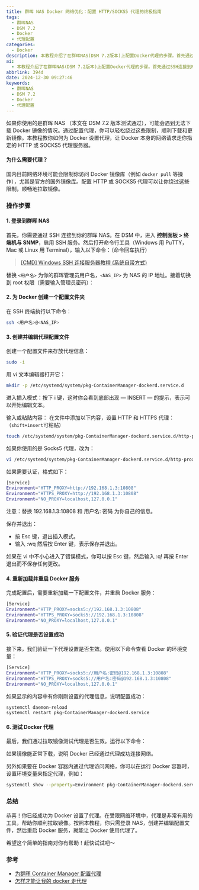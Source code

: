```yaml
---
title: 群晖 NAS Docker 网络优化：配置 HTTP/SOCKS5 代理的终极指南
tags:
  - 群晖NAS
  - DSM 7.2
  - Docker
  - 代理配置
categories:
  - Docker
description: 本教程介绍了在群晖NAS(DSM 7.2版本)上配置Docker代理的步骤。首先通过SSH连接到NAS，创建一个配置文件夹并编辑代理配置文件，设置HTTP或SOCKS5代理，然后重新加载重启Docker服务，最后验证代理是否设置成功并通过拉取镜像测试代理效果。在受限网络环境中，代理可以帮你顺利下载Docker镜像。
ai:
  - 本教程介绍了在群晖NAS(DSM 7.2版本)上配置Docker代理的步骤。首先通过SSH连接到NAS，创建一个配置文件夹并编辑代理配置文件，设置HTTP或SOCKS5代理，然后重新加载重启Docker服务，最后验证代理是否设置成功并通过拉取镜像测试代理效果。在受限网络环境中，代理可以帮你顺利下载Docker镜像。
abbrlink: 394d
date: 2024-12-30 09:27:46
keywords:
  - 群晖NAS
  - DSM 7.2
  - Docker
  - 代理配置
---
```


如果你使用的是群晖 NAS （本文在 DSM 7.2 版本测试通过），可能会遇到无法下载 Docker 镜像的情况。通过配置代理，你可以轻松绕过这些限制，顺利下载和更新镜像。本教程教你如何为 Docker 设置代理，让 Docker 本身的网络请求走你指定的 HTTP 或 SOCKS5 代理服务器。

#### 为什么需要代理？

国内目前网络环境可能会限制你访问 Docker 镜像库（例如 `docker pull` 等操作），尤其是官方的国外镜像库。配置 HTTP 或 SOCKS5 代理可以让你绕过这些限制，顺畅地拉取镜像。

### 操作步骤

#### 1. 登录到群晖 NAS

首先，你需要通过 SSH 连接到你的群晖 NAS。在 DSM 中，进入 **控制面板 > 终端机与 SNMP**，启用 SSH 服务。然后打开命令行工具（Windows 用 PuTTY，Mac 或 Linux 用 Terminal），输入以下命令：（命令回车执行）

> [[CMD] Windows SSH 连接服务器教程 (系统自带方式)](https://www.itblogcn.com/article/2266.html)

替换 `<用户名>` 为你的群晖管理员用户名，`<NAS_IP>` 为 NAS 的 IP 地址。接着切换到 root 权限（需要输入管理员密码）：

#### 2. 为 Docker 创建一个配置文件夹

在 SSH 终端执行以下命令：

```bash
ssh <用户名>@<NAS_IP>
```

#### 3. 创建并编辑代理配置文件

创建一个配置文件来存放代理信息：

```bash
sudo -i
```

用 vi 文本编辑器打开它：

```bash
mkdir -p /etc/systemd/system/pkg-ContainerManager-dockerd.service.d
```

进入插入模式：按下 i 键，这时你会看到底部出现 — INSERT — 的提示，表示可以开始编辑文本。

输入或粘贴内容： 在文件中添加以下内容，设置 HTTP 和 HTTPS 代理：（`shift+insert`可粘贴）

```bash
touch /etc/systemd/system/pkg-ContainerManager-dockerd.service.d/http-proxy.conf
```

如果你使用的是 Socks5 代理，改为：

```bash
vi /etc/systemd/system/pkg-ContainerManager-dockerd.service.d/http-proxy.conf
```

如果需要认证，格式如下：

```bash
[Service]
Environment="HTTP_PROXY=http://192.168.1.3:10808"
Environment="HTTPS_PROXY=http://192.168.1.3:10808"
Environment="NO_PROXY=localhost,127.0.0.1"
```

注意：替换 192.168.1.3:10808 和 用户名: 密码 为你自己的信息。

保存并退出：

- 按 Esc 键，退出插入模式。
- 输入 :wq 然后按 Enter 键，表示保存并退出。

如果在 vi 中不小心进入了错误模式，你可以按 Esc 键，然后输入 :q! 再按 Enter 退出而不保存任何更改。

#### 4. 重新加载并重启 Docker 服务

完成配置后，需要重新加载一下配置文件，并重启 Docker 服务：

```bash
[Service]
Environment="HTTP_PROXY=socks5://192.168.1.3:10808"
Environment="HTTPS_PROXY=socks5://192.168.1.3:10808"
Environment="NO_PROXY=localhost,127.0.0.1"
```

#### 5. 验证代理是否设置成功

接下来，我们验证一下代理设置是否生效。使用以下命令查看 Docker 的环境变量：

```bash
[Service]
Environment="HTTP_PROXY=socks5://用户名:密码@192.168.1.3:10808"
Environment="HTTPS_PROXY=socks5://用户名:密码@192.168.1.3:10808"
Environment="NO_PROXY=localhost,127.0.0.1"
```

如果显示的内容中有你刚刚设置的代理信息，说明配置成功：

```bash
systemctl daemon-reload
systemctl restart pkg-ContainerManager-dockerd.service
```

#### 6. 测试 Docker 代理

最后，我们通过拉取镜像测试代理是否生效。运行以下命令：

如果镜像能正常下载，说明 Docker 已经通过代理成功连接网络。

另外如果要在 Docker 容器内通过代理访问网络，你可以在运行 Docker 容器时，设置环境变量来指定代理，例如：

```bash
systemctl show --property=Environment pkg-ContainerManager-dockerd.service
```

### 总结

恭喜！你已经成功为 Docker 设置了代理。在受限网络环境中，代理是非常有用的工具，帮助你顺利拉取镜像。按照本教程，你只需登录 NAS，创建并编辑配置文件，然后重启 Docker 服务，就能让 Docker 使用代理了。

希望这个简单的指南对你有帮助！赶快试试吧～

### 参考

- [为群晖 Container Manager 配置代理](https://blog.chai.ac.cn/posts/docker-proxy)
- [怎样才能让我的 docker 走代理](https://v2ex.com/t/874777)
